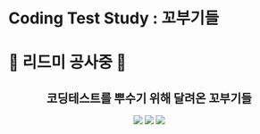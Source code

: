 # Coding Test Study : 꼬부기들
# 👷  리드미 공사중 👷
<div align="center">

 ## **코딩테스트를 뿌수기 위해 달려온 꼬부기들**  
 
 

<img src="https://user-images.githubusercontent.com/60493070/107125300-599d8c80-68ec-11eb-8ccc-aa900cf5e7ed.jpg">

<img src ="https://user-images.githubusercontent.com/60493070/107125315-8356b380-68ec-11eb-82fc-86b1d78265f7.jpg">

<img src ="https://user-images.githubusercontent.com/60493070/107125321-97021a00-68ec-11eb-8737-7dae05aefb55.jpg">

